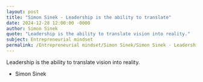 ```yaml
---
layout: post
title: "Simon Sinek - Leadership is the ability to translate"
date: 2024-12-28 12:00:00 -0000
author: Simon Sinek
quote: "Leadership is the ability to translate vision into reality."
subject: Entrepreneurial mindset
permalink: /Entrepreneurial mindset/Simon Sinek/Simon Sinek - Leadership is the ability to translate
---
```


Leadership is the ability to translate vision into reality.

- Simon Sinek
